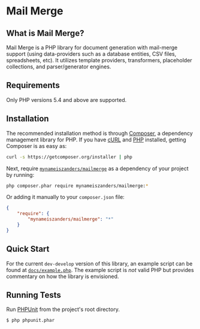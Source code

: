 Mail Merge
==========

<!--
    Guidelines for a Successful README
    ==================================
    - Name of the projects and all sub-modules and libraries (sometimes they are
      named different and very confusing to new users).
    - Descriptions of all the project, and all sub-modules and libraries.
    - 5-line code snippet on how its used (if it's a library).
    - Copyright and licensing information (or "Read LICENSE").
    - Instruction to grab the documentation.
    - Instructions to install, configure, and to run the programs.
    - Instruction to grab the latest code and detailed instructions to build it
      (or quick overview and "Read INSTALL").
    - List of authors or "Read AUTHORS".
    - Instructions to submit bugs, feature requests, submit patches, join
      mailing list, get announcements, or join the user or dev community in
      other forms.
    - Other contact info (email address, website, company name, address, etc).
    - A brief history if it's a replacement or a fork of something else.
    - Legal notices (crypto stuff).
-->

What is Mail Merge?
-------------------

Mail Merge is a PHP library for document generation with mail-merge support (using data-providers such as a database
entities, CSV files, spreadsheets, etc). It utilizes template providers, transformers, placeholder collections, and
parser/generator engines.


Requirements
------------

Only PHP versions 5.4 and above are supported.

Installation
------------

The recommended installation method is through [Composer](https://getcomposer.org), a dependency management library for PHP. If you have [cURL](http://curl.haxx.se) and [PHP](http://php.net/) installed, getting Composer is as easy as:

```bash
curl -s https://getcomposer.org/installer | php
```

Next, require [`mynameiszanders/mailmerge`](https://packagist.org/mynameiszanders/mailmerge) as a dependency of your project by running:

```bash
php composer.phar require mynameiszanders/mailmerge:*
```

Or adding it manually to your `composer.json` file:

```json
{
    "require": {
        "mynameiszanders/mailmerge": "*"
    }
}
```

Quick Start
-----------

For the current `dev-develop` version of this library, an example script can be found at [`docs/example.php`](docs/example.php).
The example script is *not* valid PHP but provides commentary on how the library is envisioned.

Running Tests
-------------

Run [PHPUnit](https://phpunit.de/ "Programmer-oriented testing framework for PHP.") from the project's root directory.

```bash
$ php phpunit.phar
```
